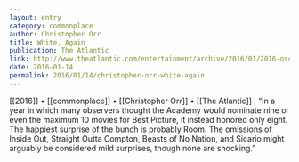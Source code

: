 ```yaml
---
layout: entry
category: commonplace
author: Christopher Orr
title: White, Again
publication: The Atlantic
link: http://www.theatlantic.com/entertainment/archive/2016/01/2016-oscar-nominations-white-again/424143/
date: 2016-01-14
permalink: 2016/01/14/christopher-orr-white-again
---
```


[[2016]] • [[commonplace]] • [[Christopher Orr]] • [[The Atlantic]]
 
“In a year in which many observers thought the Academy would nominate nine or even the maximum 10 movies for Best Picture, it instead honored only eight. The happiest surprise of the bunch is probably Room. The omissions of Inside Out, Straight Outta Compton, Beasts of No Nation, and Sicario might arguably be considered mild surprises, though none are shocking.”
